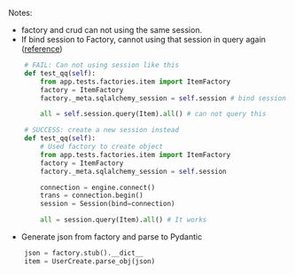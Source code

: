 Notes:
- factory and crud can not using the same session.
- If bind session to Factory, cannot using that session in query again ([reference](https://stackoverflow.com/questions/22887897/how-to-use-factory-boy-with-sqlalchemy-session-lazy-loaded-correctly))

``` python
    # FAIL: Can not using session like this
    def test_qq(self):
        from app.tests.factories.item import ItemFactory
        factory = ItemFactory
        factory._meta.sqlalchemy_session = self.session # bind session to factory here

        all = self.session.query(Item).all() # can not query this 

    # SUCCESS: create a new session instead
    def test_qq(self):
        # Used factory to create object
        from app.tests.factories.item import ItemFactory
        factory = ItemFactory
        factory._meta.sqlalchemy_session = self.session

        connection = engine.connect()
        trans = connection.begin()
        session = Session(bind=connection)

        all = session.query(Item).all() # It works
```

- Generate json from factory and parse to Pydantic

``` python
    json = factory.stub().__dict__
    item = UserCreate.parse_obj(json)
```